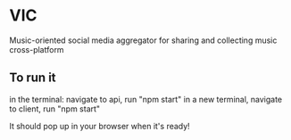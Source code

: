 # VIC
Music-oriented social media aggregator for sharing and collecting music cross-platform

## To run it
in the terminal: navigate to api, run "npm start"
in a new terminal, navigate to client, run "npm start"

It should pop up in your browser when it's ready!
